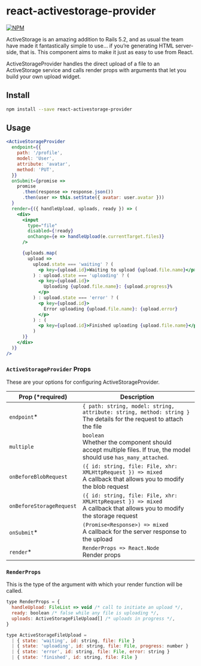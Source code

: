 # react-activestorage-provider

[![NPM](https://img.shields.io/npm/v/react-activestorage-provider.svg)](https://www.npmjs.com/package/react-activestorage-provider)

ActiveStorage is an amazing addition to Rails 5.2, and as usual the team have made it fantastically simple to use... if you’re generating HTML server-side, that is. This component aims to make it just as easy to use from React.

ActiveStorageProvider handles the direct upload of a file to an ActiveStorage service and calls render props with arguments that let you build your own upload widget.

## Install

```bash
npm install --save react-activestorage-provider
```

## Usage

```jsx
<ActiveStorageProvider
  endpoint={{
    path: '/profile',
    model: 'User',
    attribute: 'avatar',
    method: 'PUT',
  }}
  onSubmit={promise =>
    promise
      .then(response => response.json())
      .then(user => this.setState({ avatar: user.avatar }))
  }
  render={({ handleUpload, uploads, ready }) => (
    <div>
      <input
        type="file"
        disabled={!ready}
        onChange={e => handleUpload(e.currentTarget.files)}
      />

      {uploads.map(
        upload =>
          upload.state === 'waiting' ? (
            <p key={upload.id}>Waiting to upload {upload.file.name}</p>
          ) : upload.state === 'uploading' ? (
            <p key={upload.id}>
              Uploading {upload.file.name}: {upload.progress}%
            </p>
          ) : upload.state === 'error' ? (
            <p key={upload.id}>
              Error uploading {upload.file.name}: {upload.error}
            </p>
          ) : (
            <p key={upload.id}>Finished uploading {upload.file.name}</p>
          )
      )}
    </div>
  )}
/>
```

### `ActiveStorageProvider` Props

These are your options for configuring ActiveStorageProvider.

| Prop (\*required)        | Description                                                                                                                |
| ------------------------ | -------------------------------------------------------------------------------------------------------------------------- |
| `endpoint`\*             | `{ path: string, model: string, attribute: string, method: string }`<br />The details for the request to attach the file   |
| `multiple`               | `boolean`<br/>Whether the component should accept multiple files. If true, the model should use `has_many_attached`.       |
| `onBeforeBlobRequest`    | `({ id: string, file: File, xhr: XMLHttpRequest }) => mixed`<br />A callback that allows you to modify the blob request    |
| `onBeforeStorageRequest` | `({ id: string, file: File, xhr: XMLHttpRequest }) => mixed`<br />A callback that allows you to modify the storage request |
| `onSubmit`\*             | `(Promise<Response>) => mixed`<br />A callback for the server response to the upload                                       |
| `render`\*               | `RenderProps => React.Node`<br />Render props                                                                              |

### `RenderProps`

This is the type of the argument with which your render function will be called.

```jsx
type RenderProps = {
  handleUpload: FileList => void /* call to initiate an upload */,
  ready: boolean /* false while any file is uploading */,
  uploads: ActiveStorageFileUpload[] /* uploads in progress */,
}

type ActiveStorageFileUpload =
  | { state: 'waiting', id: string, file: File }
  | { state: 'uploading', id: string, file: File, progress: number }
  | { state: 'error', id: string, file: File, error: string }
  | { state: 'finished', id: string, file: File }
```
